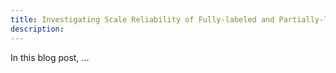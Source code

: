 ```yaml
---
title: Investigating Scale Reliability of Fully-labeled and Partially-labeled Rating Scales: An Application of Generalizability Theory
description: 
---
```


In this blog post, ...

